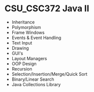 # CSU_CSC372 Java II

* Inheritance
* Polymorphism
* Frame Windows
* Events & Event Handling
* Text Input
* Drawing
* GUI's
* Layout Managers
* OOP Design
* Recursion
* Selection/Insertion/Merge/Quick Sort
* Binary/Linear Search
* Java Collections Library


